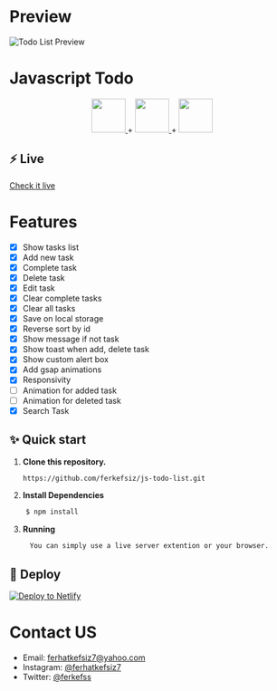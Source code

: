 # Preview
![Todo List Preview]()

# Javascript Todo

<p align="center">
  <a href="https://greensock.com/">
  <img src="https://s3-us-west-2.amazonaws.com/s.cdpn.io/16327/logo-man.svg" height="60">
  </a>
  +
  <a href="https://javascript.com/">
  <img src="https://www.kampuskod.com/wp-content/uploads/2020/04/javascript-logo.jpg" height="60">
  </a>
  +
  <a href="tailwindcss.com">
  <img src="https://tailwindcss.com/_next/static/media/tailwindcss-mark.6ea76c3b72656960a6ae5ad8b85928d0.svg" height="60">
  </a>
</p>

## ⚡️ Live
  [Check it live](https://js-todo-list.netlify.app/)

# Features
 - [x] Show tasks list
 - [x] Add new task
 - [x] Complete task
 - [x] Delete task
 - [x] Edit task
 - [x] Clear complete tasks
 - [x] Clear all tasks
 - [x] Save on local storage
 - [x] Reverse sort by id
 - [x] Show message if not task
 - [x] Show toast when add, delete task
 - [x] Show custom alert box
 - [x] Add gsap animations
 - [x] Responsivity
 - [ ] Animation for added task
 - [ ] Animation for deleted task
 - [x] Search Task

## ✨ Quick start

1.  **Clone this repository.**

    ```sh
    https://github.com/ferkefsiz/js-todo-list.git
    ```

2.  **Install Dependencies**

```bash
    $ npm install
```

3.  **Running**

```sh
     You can simply use a live server extention or your browser.
```

## 💫 Deploy
 [![Deploy to Netlify](https://www.netlify.com/img/deploy/button.svg)](https://app.netlify.com)

# Contact US
 - Email: [ferhatkefsiz7@yahoo.com](mailto:ferhatkefsiz7@yahoo.com)
 - Instagram: [@ferhatkefsiz7](https://instagram.com/ferhatkefsiz7)
 - Twitter: [@ferkefss](https://twitter.com/ferkefss)

